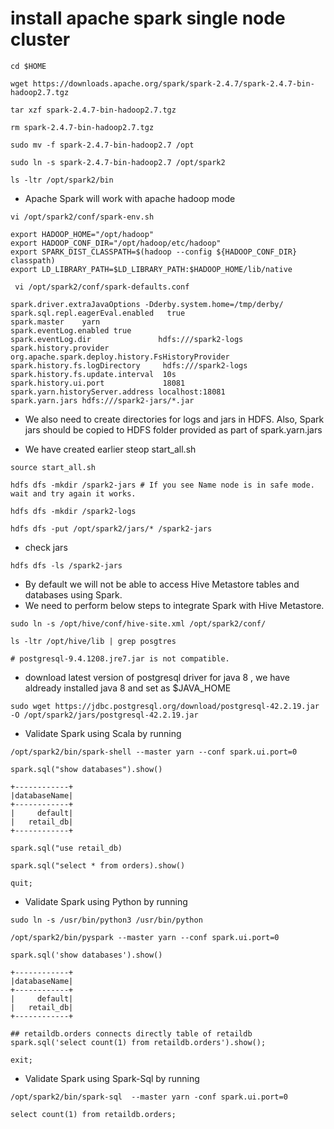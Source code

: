 # install apache spark single node cluster

```SHELL
cd $HOME
```
```SHELL
wget https://downloads.apache.org/spark/spark-2.4.7/spark-2.4.7-bin-hadoop2.7.tgz
```
```SHELL
tar xzf spark-2.4.7-bin-hadoop2.7.tgz
```
```SHELL
rm spark-2.4.7-bin-hadoop2.7.tgz
```
```SHELL
sudo mv -f spark-2.4.7-bin-hadoop2.7 /opt
```
```SHELL
sudo ln -s spark-2.4.7-bin-hadoop2.7 /opt/spark2
```

```SHELL
ls -ltr /opt/spark2/bin
```

- Apache Spark will work with apache hadoop mode

```SHELL
vi /opt/spark2/conf/spark-env.sh
```

```SHELL
export HADOOP_HOME="/opt/hadoop"
export HADOOP_CONF_DIR="/opt/hadoop/etc/hadoop"
export SPARK_DIST_CLASSPATH=$(hadoop --config ${HADOOP_CONF_DIR} classpath)
export LD_LIBRARY_PATH=$LD_LIBRARY_PATH:$HADOOP_HOME/lib/native
```

```SHELL
 vi /opt/spark2/conf/spark-defaults.conf
```

```SHELL
spark.driver.extraJavaOptions -Dderby.system.home=/tmp/derby/
spark.sql.repl.eagerEval.enabled   true
spark.master    yarn
spark.eventLog.enabled true
spark.eventLog.dir               hdfs:///spark2-logs
spark.history.provider            org.apache.spark.deploy.history.FsHistoryProvider
spark.history.fs.logDirectory     hdfs:///spark2-logs
spark.history.fs.update.interval  10s
spark.history.ui.port             18081
spark.yarn.historyServer.address localhost:18081
spark.yarn.jars hdfs:///spark2-jars/*.jar
```

- We also need to create directories for logs and jars in HDFS. Also, Spark jars should be copied to HDFS folder provided as part of spark.yarn.jars


- We have created earlier steop start_all.sh

```
source start_all.sh
```

```SHELL
hdfs dfs -mkdir /spark2-jars # If you see Name node is in safe mode. wait and try again it works.
```
```SHELL
hdfs dfs -mkdir /spark2-logs
```
```SHELL
hdfs dfs -put /opt/spark2/jars/* /spark2-jars
```

- check jars
```SHELL
hdfs dfs -ls /spark2-jars
```

- By default we will not be able to access Hive Metastore tables and databases using Spark.
- We need to perform below steps to integrate Spark with Hive Metastore.

```SHELL
sudo ln -s /opt/hive/conf/hive-site.xml /opt/spark2/conf/
```

```SHELL
ls -ltr /opt/hive/lib | grep posgtres

# postgresql-9.4.1208.jre7.jar is not compatible.
```

-  download latest version of postgresql driver for java 8 , we have aldready installed java 8 and set as $JAVA_HOME 

```SHELL
sudo wget https://jdbc.postgresql.org/download/postgresql-42.2.19.jar -O /opt/spark2/jars/postgresql-42.2.19.jar
```


- Validate Spark using Scala by running

```SHELL
/opt/spark2/bin/spark-shell --master yarn --conf spark.ui.port=0
```

```SHELL
spark.sql("show databases").show()
```

```SHELL
+------------+
|databaseName|
+------------+
|     default|
|   retail_db|
+------------+
```

```SHELL
spark.sql("use retail_db)
```

```SHELL
spark.sql("select * from orders).show()
```

```SHELL
quit;
```

- Validate Spark using Python by running

```SHELL
sudo ln -s /usr/bin/python3 /usr/bin/python
```

```SHELL
/opt/spark2/bin/pyspark --master yarn --conf spark.ui.port=0
```

```SHELL
spark.sql('show databases').show()
```

```SHELL
+------------+
|databaseName|
+------------+
|     default|
|   retail_db|
+------------+
```

```SHELL
## retaildb.orders connects directly table of retaildb
spark.sql('select count(1) from retaildb.orders').show(); 
```


```SHELL
exit;
```


- Validate Spark using Spark-Sql by running

```SHELL
/opt/spark2/bin/spark-sql  --master yarn -conf spark.ui.port=0
```

```SHELL
select count(1) from retaildb.orders;
```
